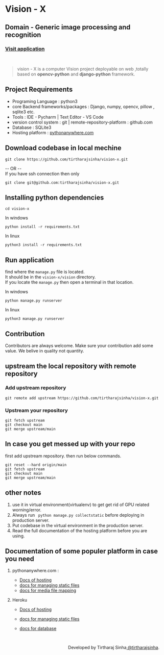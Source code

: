 # Vision - X

## Domain - Generic image processing and recognition

### [Visit application](https://tirtharajsinha.pythonanywhere.com/)

<br>

> vision - X is a computer Vision project deployable on web ,totally based on <b>opencv-python</b> and <b>django-python</b> framework.<br>

## Project Requirements

- Programing Language : python3
- core Backend frameworks/packages : Django, numpy, opencv, pillow , sqlite3 etc.
- Tools : IDE - Pycharm | Text Editor - VS Code
- version control system : git | remote-repository-platform : github.com
- Database : SQLite3
- Hosting platform : [pythonanywhere.com](https://pythonanywhere.com)

## Download codebase in local mechine

```
git clone https://github.com/tirtharajsinha/vision-x.git
```

-- OR --<br>
If you have ssh connection then only

```
git clone git@github.com:tirtharajsinha/vision-x.git
```

## Installing python dependencies

```
cd vision-x
```

In windows

```
python install -r requirements.txt
```

In linux

```
python3 install -r requirements.txt
```

## Run application

find where the `manage.py` file is located.<br>
It should be in the `vision-x/vision` directory.<br>
If you locate the `manage.py` then open a terminal in that location.

In windows

```
python manage.py runserver
```

In linux

```
python3 manage.py runserver
```

## Contribution

Contributors are always welcome. Make sure your contribution add some value.
We belive in quality not quantity.

## upstream the local repository with remote repository

### Add upstream repository

```
git remote add upstream https://github.com/tirtharajsinha/vision-x.git
```

### Upstream your repository

```
git fetch upstream
git checkout main
git merge upstream/main

```

## In case you get messed up with your repo

first add upstream repository. then run below commands.

```
git reset --hard origin/main
git fetch upstream
git checkout main
git merge upstream/main
```

## other notes

1. use it in virtual environment(virtualenv) to get get rid of GPU related worning/error.
2. Always run ` python manage.py collectstatic` before deploying in production server.
3. Put codebase in the virtual environment in the production server.
4. Read the full documentation of the hosting platform before you are using.

## Documentation of some populer platform in case you need

1. pythonanywhere.com :

   - [Docs of hosting](https://help.pythonanywhere.com/pages/DeployExistingDjangoProject/)
   - [docs for managing static files](https://help.pythonanywhere.com/pages/DjangoStaticFiles)
   - [docs for media file mapping](https://docs.djangoproject.com/en/dev/topics/files/)

2. Heroku

   - [Docs of hosting](https://www.analyticsvidhya.com/blog/2020/10/step-by-step-guide-for-deploying-a-django-application-using-heroku-for-free/)
   - [docs for managing static files](https://devcenter.heroku.com/articles/django-assets)

   - [docs for database](https://dev.to/giftedstan/heroku-how-to-deploy-a-django-app-with-postgres-in-5-minutes-5lk#:~:text=This%20post%20is%20step%20by,project%20folder%20in%20the%20terminal.)

<br>

<p style="float:right;">Developed by Tirtharaj Sinha<a href="https://github.com/tirtharajsinha"> @tirtharajsinha</a>.<br></p>
